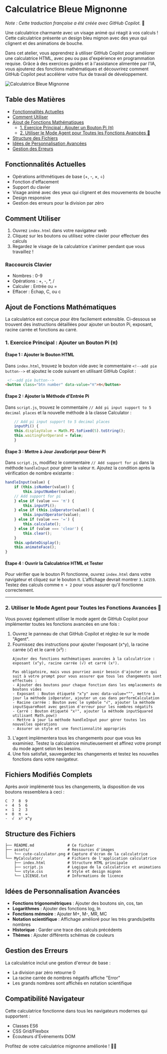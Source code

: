 # Calculatrice Bleue Mignonne
*Note : Cette traduction française a été créée avec GitHub Copilot.* 🤖

Une calculatrice charmante avec un visage animé qui réagit à vos calculs ! Cette calculatrice présente un design bleu mignon avec des yeux qui clignent et des animations de bouche.

Dans cet atelier, vous apprendrez à utiliser GitHub Copilot pour améliorer une calculatrice HTML, avec peu ou pas d'expérience en programmation requise. Grâce à des exercices guidés et à l'assistance alimentée par l'IA, vous ajouterez des fonctions mathématiques et découvrirez comment GitHub Copilot peut accélérer votre flux de travail de développement.

![Calculatrice Bleue Mignonne](./assets/cute-calculator.png)


## Table des Matières
- [Fonctionnalités Actuelles](#fonctionnalités-actuelles)
- [Comment Utiliser](#comment-utiliser)
- [Ajout de Fonctions Mathématiques](#ajout-de-fonctions-mathématiques)
    - [1. Exercice Principal : Ajouter un Bouton Pi (π)](#1-exercice-principal--ajouter-un-bouton-pi-π)
    - [2. Utiliser le Mode Agent pour Toutes les Fonctions Avancées 🤖](#2-utiliser-le-mode-agent-pour-toutes-les-fonctions-avancées-🤖)
- [Structure des Fichiers](#structure-des-fichiers)
- [Idées de Personnalisation Avancées](#idées-de-personnalisation-avancées)
- [Gestion des Erreurs](#gestion-des-erreurs)


## Fonctionnalités Actuelles

- Opérations arithmétiques de base (+, -, ×, ÷)
- Fonction d'effacement
- Support du clavier
- Visage animé avec des yeux qui clignent et des mouvements de bouche
- Design responsive
- Gestion des erreurs pour la division par zéro

## Comment Utiliser

1. Ouvrez `index.html` dans votre navigateur web
2. Cliquez sur les boutons ou utilisez votre clavier pour effectuer des calculs
3. Regardez le visage de la calculatrice s'animer pendant que vous travaillez !

### Raccourcis Clavier
- Nombres : 0-9
- Opérations : +, -, *, /
- Calculer : Entrée ou =
- Effacer : Échap, C, ou c

## Ajout de Fonctions Mathématiques

La calculatrice est conçue pour être facilement extensible. Ci-dessous se trouvent des instructions détaillées pour ajouter un bouton Pi, exposant, racine carrée et fonctions au carré.

### 1. Exercice Principal : Ajouter un Bouton Pi (π)

#### Étape 1 : Ajouter le Bouton HTML
Dans `index.html`, trouvez le bouton vide avec le commentaire `<!--add pie button-->` et ajoutez le code suivant en utilisant GitHub Copilot :

```html
 <!--add pie button-->
<button class="btn number" data-value="π">π</button>
```

#### Étape 2 : Ajouter la Méthode d'Entrée Pi
Dans `script.js`, trouvez le commentaire `// Add pi input support to 5 decimal places` et la nouvelle méthode à la classe Calculator :

```javascript
    // Add pi input support to 5 decimal places
    inputPi() {
    this.displayValue = Math.PI.toFixed(5).toString();
    this.waitingForOperand = false;
    }
```

#### Étape 3 : Mettre à Jour JavaScript pour Gérer Pi
Dans `script.js`, modifiez le commentaire `// Add support for pi` dans la méthode `handleInput` pour gérer la valeur π. Ajoutez la condition après la vérification de nombre existante :

```javascript
handleInput(value) {
    if (this.isNumber(value)) {
        this.inputNumber(value);
    // Add support for pi
    } else if (value === 'π') {
        this.inputPi();
    } else if (this.isOperator(value)) {
        this.inputOperator(value);
    } else if (value === '=') {
        this.calculate();
    } else if (value === 'clear') {
        this.clear();
    }
    this.updateDisplay();
    this.animateFace();
}
```

#### Étape 4 : Ouvrir la Calculatrice HTML et Tester
Pour vérifier que le bouton Pi fonctionne, ouvrez `index.html` dans votre navigateur et cliquez sur le bouton π. L'affichage devrait montrer `3.14159`. Testez des calculs comme `π + 2` pour vous assurer qu'il fonctionne correctement.

---
### 2. Utiliser le Mode Agent pour Toutes les Fonctions Avancées 🤖
Vous pouvez également utiliser le mode agent de GitHub Copilot pour implémenter toutes les fonctions avancées en une fois :

1. Ouvrez le panneau de chat GitHub Copilot et réglez-le sur le mode "Agent".
2. Fournissez des instructions pour ajouter l'exposant (x^y), la racine carrée (√) et le carré (x²) :
   ```
   Ajouter des fonctions mathématiques avancées à la calculatrice : exposant (x^y), racine carrée (√) et carré (x²).
   
   Pas obligatoire, mais vous pourriez avoir besoin d'ajouter ce qui suit à votre prompt pour vous assurer que tous les changements sont effectués :
   - Ajouter des boutons pour chaque fonction dans les emplacements de boutons vides
   - Exposant : Bouton étiqueté "x^y" avec data-value="^", mettre à jour la méthode isOperator, ajouter un cas dans performCalculation
   - Racine carrée : Bouton avec le symbole "√", ajouter la méthode inputSquareRoot avec gestion d'erreur pour les nombres négatifs
   - Carré : Bouton étiqueté "x²", ajouter la méthode inputSquared utilisant Math.pow()
   - Mettre à jour la méthode handleInput pour gérer toutes les nouvelles opérations
   - Assurer un style et une fonctionnalité appropriés
   ```
3. L'agent implémentera tous les changements pour que vous les examiniez. Testez la calculatrice minutieusement et affinez votre prompt du mode agent selon les besoins.
4. Une fois satisfait, sauvegardez les changements et testez les nouvelles fonctions dans votre navigateur.

## Fichiers Modifiés Complets

Après avoir implémenté tous les changements, la disposition de vos boutons ressemblera à ceci :

```
C  7  8  9
÷  4  5  6
×  1  2  3
+  0  π  =
-  √  x² x^y
```

## Structure des Fichiers

```
├── README.md               # Ce fichier
├── assets/                 # Ressources d'images
│   └── cute-calculator.png # Capture d'écran de la calculatrice
└── MyCalculator/           # Fichiers de l'application calculatrice
    ├── index.html          # Structure HTML principale
    ├── script.js           # Logique de la calculatrice et animations
    └── style.css           # Style et design mignon
    └── LICENSE.txt         # Informations de licence
```

## Idées de Personnalisation Avancées

- **Fonctions trigonométriques** : Ajouter des boutons sin, cos, tan
- **Logarithmes** : Ajouter des fonctions log, ln
- **Fonctions mémoire** : Ajouter M+, M-, MR, MC
- **Notation scientifique** : Affichage amélioré pour les très grands/petits nombres
- **Historique** : Garder une trace des calculs précédents
- **Thèmes** : Ajouter différents schémas de couleurs

## Gestion des Erreurs

La calculatrice inclut une gestion d'erreur de base :
- La division par zéro retourne 0
- La racine carrée de nombres négatifs affiche "Error"
- Les grands nombres sont affichés en notation scientifique

## Compatibilité Navigateur

Cette calculatrice fonctionne dans tous les navigateurs modernes qui supportent :
- Classes ES6
- CSS Grid/Flexbox
- Écouteurs d'Événements DOM

Profitez de votre calculatrice mignonne améliorée ! 🧮✨